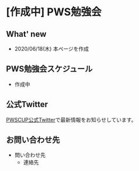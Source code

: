 # [作成中] PWS勉強会



## What' new

- 2020/06/18(木) 本ページを作成



## PWS勉強会スケジュール

- 作成中



## 公式Twitter

[PWSCUP公式Twitter](https://twitter.com/pwscup_admin)で最新情報をお知らせしています。



## お問い合わせ先

- 問い合わせ先
  - 連絡先
